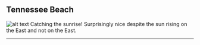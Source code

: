 ## Tennessee Beach

![alt text](https://github.com/mattyshen/mattyshen.github.io/blob/main/IMG_9334.jpg?raw=true)
Catching the sunrise! Surprisingly nice despite the sun rising on the East and not on the East.

---
